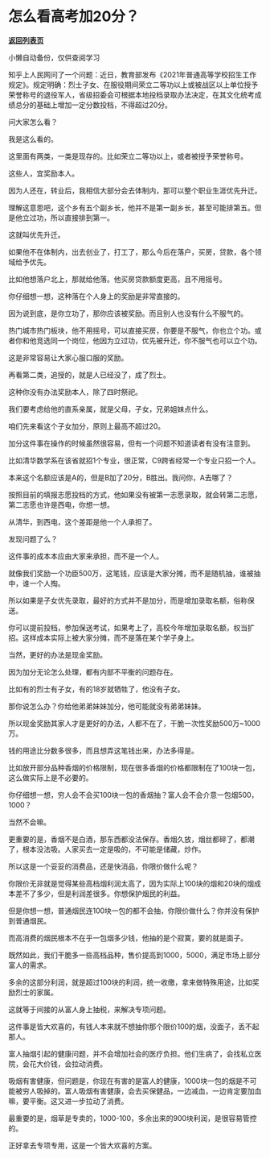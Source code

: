 # 怎么看高考加20分？

[**返回列表页**](/gzh/记忆承载3)

小懒自动备份，仅供查阅学习

知乎上人民网问了一个问题：近日，教育部发布《2021年普通高等学校招生工作规定》。规定明确：烈士子女、在服役期间荣立二等功以上或被战区以上单位授予荣誉称号的退役军人，省级招委会可根据本地投档录取办法决定，在其文化统考成绩总分的基础上增加一定分数投档，不得超过20分。

  

问大家怎么看？  

  

我是这么看的。

  

这里面有两类，一类是现存的。比如荣立二等功以上，或者被授予荣誉称号。  

  

这些人，宜奖励本人。

  

因为人还在，转业后，我相信大部分会去体制内，那可以整个职业生涯优先升迁。  

  

理解这意思吧，这个乡有五个副乡长，他并不是第一副乡长，甚至可能排第五。但是他立过功，所以直接排到第一。

  

这就叫优先升迁。

  

如果他不在体制内，出去创业了，打工了，那么今后在落户，买房，贷款，各个领域给予优先。  

  

比如他想落户北上，那就给他落。他买房贷款额度更高，且不用摇号。  

  

你仔细想一想，这种落在个人身上的奖励是非常直接的。  

  

因为说到底，是你立功了，那你应该被奖励。而且别人也没有什么不服气的。  

  

热门城市热门板块，他不用摇号，可以直接买房，你要是不服气，你也立个功。或者你和他竞选同一个岗位，他因为立过功，优先被升迁，你不服气也可以立个功。

  

这是非常容易让大家心服口服的奖励。

  

再看第二类，追授的，就是人已经没了，成了烈士。  

  

这种你没有办法奖励本人，除了四时祭祀。

  

我们要考虑给他的直系亲属，就是父母，子女，兄弟姐妹点什么。  

  

咱们先来看这个子女加分，原则上最高不超过20。  

  

加分这件事在操作的时候虽然很容易，但有一个问题不知道读者有没有注意到。  

  

比如清华数学系在该省就招1个专业，很正常，C9跨省经常一个专业只招一个人。

  

本来这个名额应该是A的，但是B加了20分，B胜出。我问你，A去哪了？  

  

按照目前的填报志愿投档的方式，他如果没有被第一志愿录取，就会转第二志愿，第二志愿也许是西电，你想一想。

  

从清华，到西电，这个差距是他一个人承担了。

  

发现问题了么？  

  

这件事的成本本应由大家来承担，而不是一个人。

  

就像我们奖励一个功臣500万，这笔钱，应该是大家分摊，而不是随机抽，谁被抽中，谁一个人掏。  

  

所以如果是子女优先录取，最好的方式并不是加分，而是增加录取名额，俗称保送。  

  

你可以提前投档，参加保送考试，如果考上了，高校今年增加录取名额，权当扩招。这样成本实际上被大家分摊，而不是落在某个学子身上。

  

当然，更好的办法是现金奖励。

  

因为加分无论怎么处理，都有内部不平衡的问题存在。

  

比如有的烈士有子女，有的18岁就牺牲了，他没有子女。

  

那你说怎么办？你给他弟弟妹妹加分，他可能就没有弟弟妹妹。

  

所以现金奖励其家人才是更好的办法，人都不在了，干脆一次性奖励500万~1000万。  

  

钱的用途比分数多很多，而且想弄这笔钱出来，办法多得是。

  

比如放开部分品种香烟的价格限制，现在很多香烟的价格都限制在了100块一包，这么做实际上是不必要的。  

  

你仔细想一想，穷人会不会买100块一包的香烟抽？富人会不会介意一包烟500，1000？

  

当然不会嘛。  

  

更重要的是，香烟不是白酒，那东西都没法保存。香烟久放，烟丝都碎了，都潮了，根本没法吸。人家买去一定是吸的，不可能是储藏，炒作。

  

所以这是一个妥妥的消费品，还是快消品，你限价做什么呢？  

  

你限价无非就是觉得某些高档烟利润太高了，因为实际上100块的烟和20块的烟成本差不了多少，但是利润差很多。你想保护烟民的利益。  

  

但是你想一想，普通烟民连100块一包的都不会抽，你限价做什么？你并没有保护到普通烟民。

  

而高消费的烟民根本不在乎一包烟多少钱，他抽的是个寂寞，要的就是面子。

  

既然如此，我们干脆多一些高档品种，售价提高到1000，5000，满足市场上部分富人的需求。

  

多余的这部分利润，就是超过100块的利润，统一收缴，拿来做特殊用途，比如奖励烈士的家属。

  

这就等于间接的从富人身上抽税，来解决专项问题。

  

这件事是皆大欢喜的，有钱人本来就不想抽你那个限价100的烟，没面子，丢不起那人。  

  

富人抽烟引起的健康问题，并不会增加社会的医疗负担。他们生病了，会找私立医院，会花大价钱，会拉动消费。  

  

吸烟有害健康，但问题是，你现在有害的是富人的健康，1000块一包的烟是不可能被穷人吸掉的。富人吸烟有害健康，会去买保健品，一边减血，一边肯定要加血嘛，要平衡。这又进一步拉动了消费。  

  

最重要的是，烟草是专卖的，1000-100，多余出来的900块利润，是很容易管控的。  

  

正好拿去专项专用，这是一个皆大欢喜的方案。

